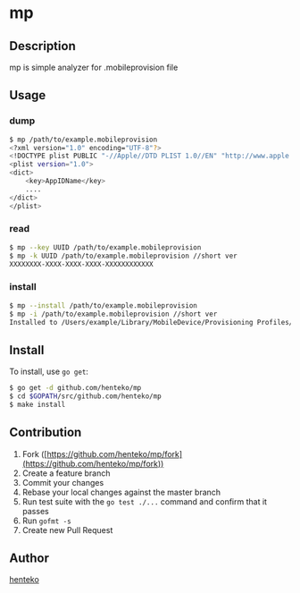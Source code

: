 mp
====

## Description
mp is simple analyzer for .mobileprovision file

## Usage

### dump

```bash
$ mp /path/to/example.mobileprovision
<?xml version="1.0" encoding="UTF-8"?>
<!DOCTYPE plist PUBLIC "-//Apple//DTD PLIST 1.0//EN" "http://www.apple.com/DTDs/PropertyList-1.0.dtd">
<plist version="1.0">
<dict>
    <key>AppIDName</key>
    ....
</dict>
</plist>
```

### read

```bash
$ mp --key UUID /path/to/example.mobileprovision
$ mp -k UUID /path/to/example.mobileprovision //short ver
XXXXXXXX-XXXX-XXXX-XXXX-XXXXXXXXXXXX
```

### install

```bash
$ mp --install /path/to/example.mobileprovision
$ mp -i /path/to/example.mobileprovision //short ver
Installed to /Users/example/Library/MobileDevice/Provisioning Profiles/XXXXXXXX-XXXX-XXXX-XXXX-XXXXXXXXXXXX.mobileprovision
```

## Install

To install, use `go get`:

```bash
$ go get -d github.com/henteko/mp
$ cd $GOPATH/src/github.com/henteko/mp
$ make install
```

## Contribution

1. Fork ([https://github.com/henteko/mp/fork](https://github.com/henteko/mp/fork))
1. Create a feature branch
1. Commit your changes
1. Rebase your local changes against the master branch
1. Run test suite with the `go test ./...` command and confirm that it passes
1. Run `gofmt -s`
1. Create new Pull Request

## Author

[henteko](https://github.com/henteko)